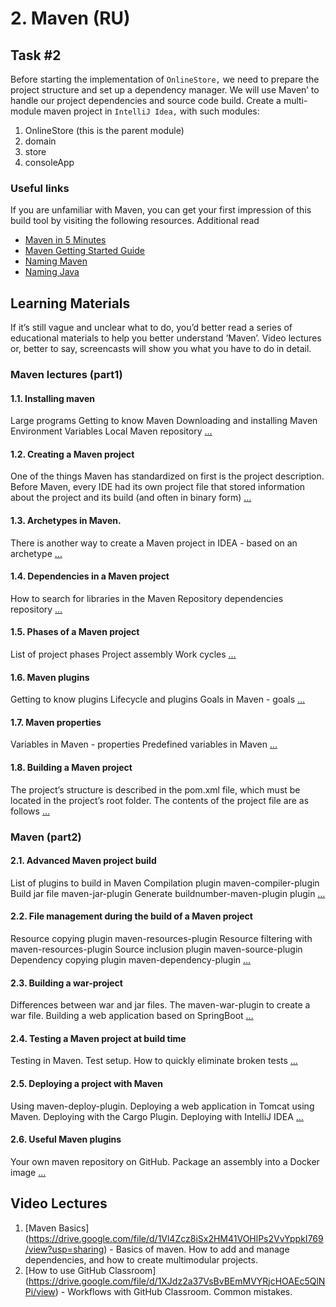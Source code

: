 # 2. Maven (RU)
## Task #2
Before starting the implementation of `OnlineStore,` we need to prepare the project structure and set up a dependency manager.
We will use Maven’ to handle our project dependencies and source code build.
Create a multi-module maven project in `IntelliJ Idea,` with such modules:
1. OnlineStore (this is the parent module)
2. domain
3. store
4. consoleApp
### Useful links
If you are unfamiliar with Maven, you can get your first impression of this build tool by visiting the following resources.
Additional read
- [Maven in 5 Minutes](https://maven.apache.org/guides/getting-started/maven-in-five-minutes.html)
- [Maven Getting Started Guide](https://maven.apache.org/guides/getting-started/index.html)
- [Naming Maven](http://maven.apache.org/guides/mini/guide-naming-conventions.html)
- [Naming Java](https://www.oracle.com/java/technologies/javase/codeconventions-namingconventions.html)
## Learning Materials
If it’s still vague and unclear what to do, you’d better read a series of educational materials to help you better understand ’Maven’. Video lectures or, better to say, screencasts will show you what you have to do in detail.
### Maven lectures (part1)
#### 1.1. Installing maven
Large programs Getting to know Maven Downloading and installing Maven Environment Variables Local Maven repository […](https://www.craft.do/s/nXFWzvhq7uns4v)
#### 1.2. Creating a Maven project
One of the things Maven has standardized on first is the project description. Before Maven, every IDE had its own project file that stored information about the project and its build (and often in binary form) […](https://www.craft.do/s/z9hEumrEVNB8eE)
#### 1.3. Archetypes in Maven.
There is another way to create a Maven project in IDEA - based on an archetype […](https://www.craft.do/s/b9scnE0IQ1cRVc)
#### 1.4. Dependencies in a Maven project
How to search for libraries in the Maven Repository dependencies repository […](https://www.craft.do/s/fhnUlNxM9k28fh)
#### 1.5. Phases of a Maven project
List of project phases Project assembly Work cycles […](https://www.craft.do/s/KmpgDcxHPMIX9A)
#### 1.6. Maven plugins
Getting to know plugins Lifecycle and plugins Goals in Maven - goals […](https://www.craft.do/s/A7nMFw1DN6PlCC)
#### 1.7. Maven properties
Variables in Maven - properties Predefined variables in Maven […](https://www.craft.do/s/fiWjasjnJ2dJax)
#### 1.8. Building a Maven project
The project’s structure is described in the pom.xml file, which must be located in the project’s root folder. The contents of the project file are as follows […](https://www.craft.do/s/Kig0GT6fYEj3HN)
### Maven (part2)
#### 2.1. Advanced Maven project build
List of plugins to build in Maven Compilation plugin maven-compiler-plugin Build jar file maven-jar-plugin Generate buildnumber-maven-plugin plugin […](https://www.craft.do/s/ub3RIQ8ckTbyk6)
#### 2.2. File management during the build of a Maven project
Resource copying plugin maven-resources-plugin Resource filtering with maven-resources-plugin Source inclusion plugin maven-source-plugin Dependency copying plugin maven-dependency-plugin […](https://www.craft.do/s/rddAm3dbwGW3cv)
#### 2.3. Building a war-project
Differences between war and jar files. The maven-war-plugin to create a war file. Building a web application based on SpringBoot  […](https://www.craft.do/s/Qi2vUuJQqVsG7T)
#### 2.4. Testing a Maven project at build time
Testing in Maven. Test setup. How to quickly eliminate broken tests  […](https://www.craft.do/s/iIjURtPcg4SDC3)
#### 2.5. Deploying a project with Maven
Using maven-deploy-plugin. Deploying a web application in Tomcat using Maven. Deploying with the Cargo Plugin. Deploying with IntelliJ IDEA  […](https://www.craft.do/s/2bSi6vQyqTOZBz)
#### 2.6. Useful Maven plugins
Your own maven repository on GitHub. Package an assembly into a Docker image  […](https://www.craft.do/s/0dTWSblp2Quu6m)
## Video Lectures
1. [Maven Basics] (https://drive.google.com/file/d/1Vl4Zcz8iSx2HM41VOHlPs2VvYppkI769/view?usp=sharing) - Вasics of maven. How to add and manage dependencies, and how to create multimodular projects.
2. [How to use GitHub Classroom] (https://drive.google.com/file/d/1XJdz2a37VsBvBEmMVYRjcHOAEc5QlNPi/view)   - Workflows with GitHub Classroom. Common mistakes.
